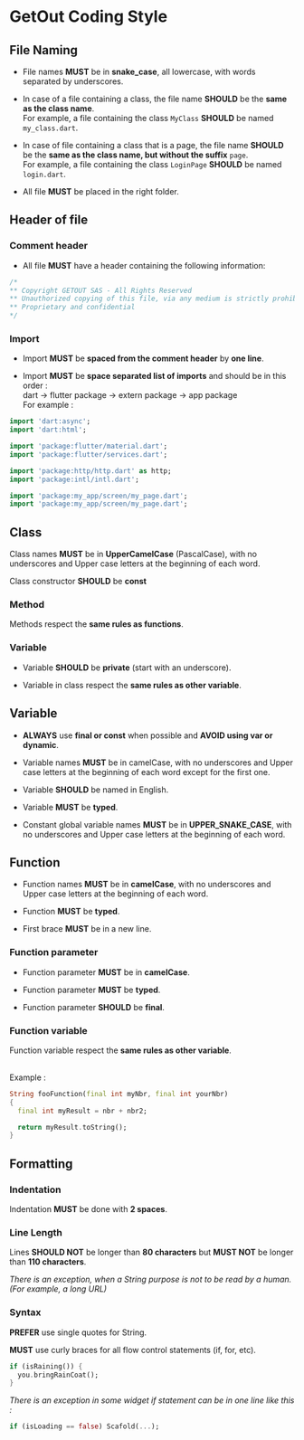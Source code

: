 # GetOut Coding Style

## File Naming

- File names **MUST** be in **snake_case**, all lowercase, with words separated by underscores.


- In case of a file containing a class, the file name **SHOULD** be the **same as the class name**.<br />
For example, a file containing the class `MyClass` **SHOULD** be named `my_class.dart`.


- In case of file containing a class that is a page, the file name **SHOULD** be the **same as the class name, but without the suffix** `page`.<br />
For example, a file containing the class `LoginPage` **SHOULD** be named `login.dart`.


- All file **MUST** be placed in the right folder.

## Header of file

### Comment header

- All file **MUST** have a header containing the following information:<br />

```dart
/*
** Copyright GETOUT SAS - All Rights Reserved
** Unauthorized copying of this file, via any medium is strictly prohibited
** Proprietary and confidential
*/
```

### Import

- Import **MUST** be **spaced from the comment header** by **one line**.


- Import **MUST** be **space separated list of imports** and should be in this order :<br />
dart -> flutter package -> extern package -> app package <br />
For example :
```dart
import 'dart:async';
import 'dart:html';

import 'package:flutter/material.dart';
import 'package:flutter/services.dart';

import 'package:http/http.dart' as http;
import 'package:intl/intl.dart';

import 'package:my_app/screen/my_page.dart';
import 'package:my_app/screen/my_page.dart';
```

## Class

Class names **MUST** be in **UpperCamelCase** (PascalCase), with no underscores and Upper case letters at the beginning of each word.

Class constructor **SHOULD** be **const**

### Method

Methods respect the **same rules as functions**.

### Variable

- Variable **SHOULD** be **private** (start with an underscore).


- Variable in class respect the **same rules as other variable**.

## Variable

- **ALWAYS** use **final or const** when possible and **AVOID using var or dynamic**.


- Variable names **MUST** be in camelCase, with no underscores and Upper case letters at the beginning of each word except for the first one.


- Variable **SHOULD** be named in English.


- Variable **MUST** be **typed**.


- Constant global variable names **MUST** be in **UPPER_SNAKE_CASE**, with no underscores and Upper case letters at the beginning of each word.

## Function

- Function names **MUST** be in **camelCase**, with no underscores and Upper case letters at the beginning of each word.


- Function **MUST** be **typed**.


- First brace **MUST** be in a new line.

### Function parameter

- Function parameter **MUST** be in **camelCase**.


- Function parameter **MUST** be **typed**.


- Function parameter **SHOULD** be **final**.

### Function variable

Function variable respect the **same rules as other variable**.
<br>
<br>

Example :
```dart
String fooFunction(final int myNbr, final int yourNbr)
{
  final int myResult = nbr + nbr2;

  return myResult.toString();
}
```

## Formatting

### Indentation

Indentation **MUST** be done with **2 spaces**.

### Line Length

Lines **SHOULD NOT** be longer than **80 characters** but **MUST NOT** be longer than **110 characters**.

_There is an exception, when a String purpose is not to be read by a human. (For example, a long URL)_

### Syntax

**PREFER** use single quotes for String.

**MUST** use curly braces for all flow control statements (if, for, etc).
```dart
if (isRaining()) {
  you.bringRainCoat();
}
```

_There is an exception in some widget if statement can be in one line like this :_<br >
```dart
if (isLoading == false) Scafold(...);
```